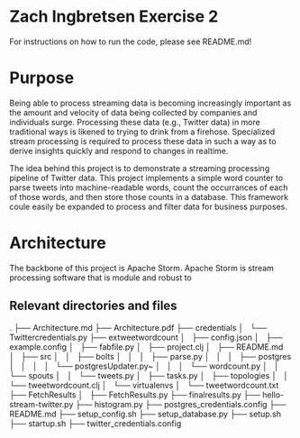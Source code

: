 # Zach Ingbretsen Exercise 2

For instructions on how to run the code, please see README.md!

# Purpose

Being able to process streaming data is becoming increasingly important as the amount and velocity of data being collected by companies and individuals surge. Processing these data (e.g., Twitter data) in more traditional ways is likened to trying to drink from a firehose. Specialized stream processing is required to process these data in such a way as to derive insights quickly and respond to changes in realtime.

The idea behind this project is to demonstrate a streaming processing pipeline of Twitter data. This project implements a simple word counter to parse tweets into machine-readable words, count the occurrances of each of those words, and then store those counts in a database. This framework coule easily be expanded to process and filter data for business purposes.

# Architecture

The backbone of this project is Apache Storm. Apache Storm is stream processing software that is module and robust to 


## Relevant directories and files



.
├── Architecture.md
├── Architecture.pdf
├── credentials
│   └── Twittercredentials.py
├── extweetwordcount
│   ├── config.json
│   ├── example.config
│   ├── fabfile.py
│   ├── project.clj
│   ├── README.md
│   ├── src
│   │   ├── bolts
│   │   │   ├── parse.py
│   │   │   ├── postgres
│   │   │   │   └── postgresUpdater.py~
│   │   │   └── wordcount.py
│   │   └── spouts
│   │       └── tweets.py
│   ├── tasks.py
│   ├── topologies
│   │   └── tweetwordcount.clj
│   └── virtualenvs
│       └── tweetwordcount.txt
├── FetchResults
│   ├── FetchResults.py
├── finalresults.py
├── hello-stream-twitter.py
├── histogram.py
├── postgres_credentials.config
├── README.md
├── setup_config.sh
├── setup_database.py
├── setup.sh
├── startup.sh
├── twitter_credentials.config
